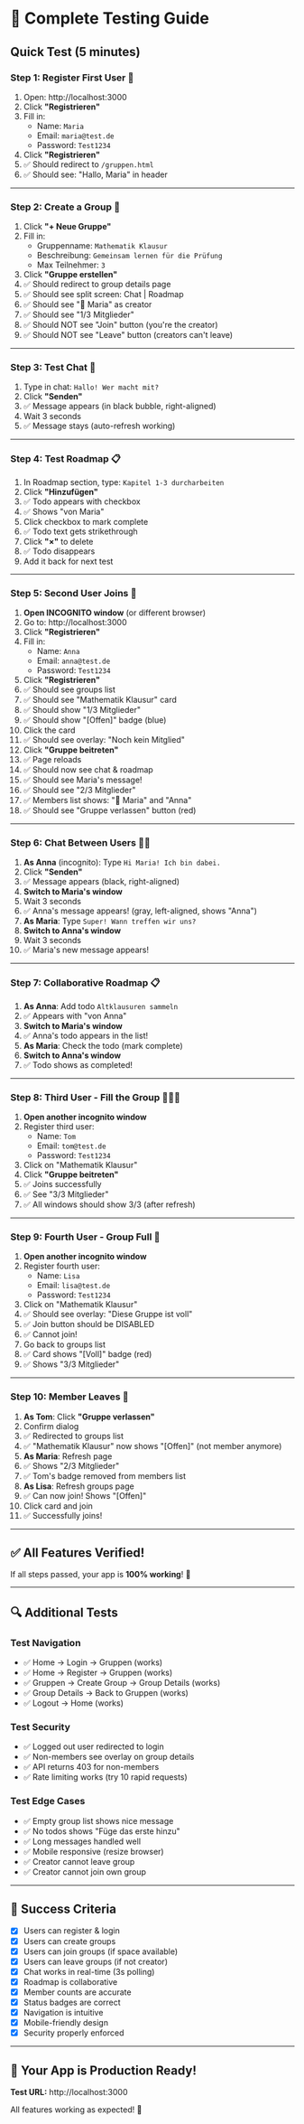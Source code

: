 # 🧪 Complete Testing Guide

## Quick Test (5 minutes)

### **Step 1: Register First User** 👤
1. Open: http://localhost:3000
2. Click **"Registrieren"**
3. Fill in:
   - Name: `Maria`
   - Email: `maria@test.de`
   - Password: `Test1234`
4. Click **"Registrieren"**
5. ✅ Should redirect to `/gruppen.html`
6. ✅ Should see: "Hallo, Maria" in header

---

### **Step 2: Create a Group** 📝
1. Click **"+ Neue Gruppe"**
2. Fill in:
   - Gruppenname: `Mathematik Klausur`
   - Beschreibung: `Gemeinsam lernen für die Prüfung`
   - Max Teilnehmer: `3`
3. Click **"Gruppe erstellen"**
4. ✅ Should redirect to group details page
5. ✅ Should see split screen: Chat | Roadmap
6. ✅ Should see "👑 Maria" as creator
7. ✅ Should see "1/3 Mitglieder"
8. ✅ Should NOT see "Join" button (you're the creator)
9. ✅ Should NOT see "Leave" button (creators can't leave)

---

### **Step 3: Test Chat** 💬
1. Type in chat: `Hallo! Wer macht mit?`
2. Click **"Senden"**
3. ✅ Message appears (in black bubble, right-aligned)
4. Wait 3 seconds
5. ✅ Message stays (auto-refresh working)

---

### **Step 4: Test Roadmap** 📋
1. In Roadmap section, type: `Kapitel 1-3 durcharbeiten`
2. Click **"Hinzufügen"**
3. ✅ Todo appears with checkbox
4. ✅ Shows "von Maria"
5. Click checkbox to mark complete
6. ✅ Todo text gets strikethrough
7. Click **"×"** to delete
8. ✅ Todo disappears
9. Add it back for next test

---

### **Step 5: Second User Joins** 👥
1. **Open INCOGNITO window** (or different browser)
2. Go to: http://localhost:3000
3. Click **"Registrieren"**
4. Fill in:
   - Name: `Anna`
   - Email: `anna@test.de`
   - Password: `Test1234`
5. Click **"Registrieren"**
6. ✅ Should see groups list
7. ✅ Should see "Mathematik Klausur" card
8. ✅ Should show "1/3 Mitglieder"
9. ✅ Should show "[Offen]" badge (blue)
10. Click the card
11. ✅ Should see overlay: "Noch kein Mitglied"
12. Click **"Gruppe beitreten"**
13. ✅ Page reloads
14. ✅ Should now see chat & roadmap
15. ✅ Should see Maria's message!
16. ✅ Should see "2/3 Mitglieder"
17. ✅ Members list shows: "👑 Maria" and "Anna"
18. ✅ Should see "Gruppe verlassen" button (red)

---

### **Step 6: Chat Between Users** 💬💬
1. **As Anna** (incognito): Type `Hi Maria! Ich bin dabei.`
2. Click **"Senden"**
3. ✅ Message appears (black, right-aligned)
4. **Switch to Maria's window**
5. Wait 3 seconds
6. ✅ Anna's message appears! (gray, left-aligned, shows "Anna")
7. **As Maria**: Type `Super! Wann treffen wir uns?`
8. **Switch to Anna's window**
9. Wait 3 seconds
10. ✅ Maria's new message appears!

---

### **Step 7: Collaborative Roadmap** 📋
1. **As Anna**: Add todo `Altklausuren sammeln`
2. ✅ Appears with "von Anna"
3. **Switch to Maria's window**
4. ✅ Anna's todo appears in the list!
5. **As Maria**: Check the todo (mark complete)
6. **Switch to Anna's window**
7. ✅ Todo shows as completed!

---

### **Step 8: Third User - Fill the Group** 👥👥👥
1. **Open another incognito window**
2. Register third user:
   - Name: `Tom`
   - Email: `tom@test.de`
   - Password: `Test1234`
3. Click on "Mathematik Klausur"
4. Click **"Gruppe beitreten"**
5. ✅ Joins successfully
6. ✅ See "3/3 Mitglieder"
7. ✅ All windows should show 3/3 (after refresh)

---

### **Step 9: Fourth User - Group Full** 🚫
1. **Open another incognito window**
2. Register fourth user:
   - Name: `Lisa`
   - Email: `lisa@test.de`
   - Password: `Test1234`
3. Click on "Mathematik Klausur"
4. ✅ Should see overlay: "Diese Gruppe ist voll"
5. ✅ Join button should be DISABLED
6. ✅ Cannot join!
7. Go back to groups list
8. ✅ Card shows "[Voll]" badge (red)
9. ✅ Shows "3/3 Mitglieder"

---

### **Step 10: Member Leaves** 👋
1. **As Tom**: Click **"Gruppe verlassen"**
2. Confirm dialog
3. ✅ Redirected to groups list
4. ✅ "Mathematik Klausur" now shows "[Offen]" (not member anymore)
5. **As Maria**: Refresh page
6. ✅ Shows "2/3 Mitglieder"
7. ✅ Tom's badge removed from members list
8. **As Lisa**: Refresh groups page
9. ✅ Can now join! Shows "[Offen]"
10. Click card and join
11. ✅ Successfully joins!

---

## ✅ All Features Verified!

If all steps passed, your app is **100% working**! 🎉

---

## 🔍 Additional Tests

### Test Navigation
- ✅ Home → Login → Gruppen (works)
- ✅ Home → Register → Gruppen (works)
- ✅ Gruppen → Create Group → Group Details (works)
- ✅ Group Details → Back to Gruppen (works)
- ✅ Logout → Home (works)

### Test Security
- ✅ Logged out user redirected to login
- ✅ Non-members see overlay on group details
- ✅ API returns 403 for non-members
- ✅ Rate limiting works (try 10 rapid requests)

### Test Edge Cases
- ✅ Empty group list shows nice message
- ✅ No todos shows "Füge das erste hinzu"
- ✅ Long messages handled well
- ✅ Mobile responsive (resize browser)
- ✅ Creator cannot leave group
- ✅ Creator cannot join own group

---

## 🎯 Success Criteria

- [x] Users can register & login
- [x] Users can create groups
- [x] Users can join groups (if space available)
- [x] Users can leave groups (if not creator)
- [x] Chat works in real-time (3s polling)
- [x] Roadmap is collaborative
- [x] Member counts are accurate
- [x] Status badges are correct
- [x] Navigation is intuitive
- [x] Mobile-friendly design
- [x] Security properly enforced

---

## 🚀 Your App is Production Ready!

**Test URL:** http://localhost:3000

All features working as expected! 🎉



